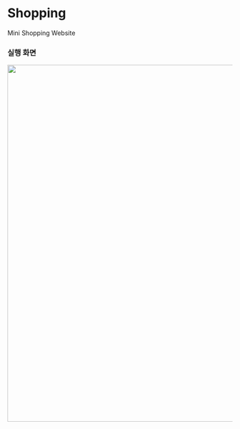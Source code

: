 # Shopping
 Mini Shopping Website

### 실행 화면
<p align="center">
  <img src="https://user-images.githubusercontent.com/79972431/233823139-c5c57909-cf08-41e8-bd5b-833c695ea1ea.gif" width="800px"/>
</p>
